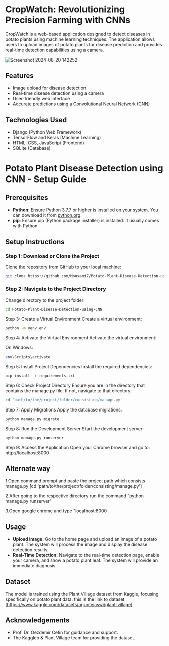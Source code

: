 # CropWatch: Revolutionizing Precision Farming with CNNs
CropWatch is a web-based application designed to detect diseases in potato plants using machine learning techniques. The application allows users to upload images of potato plants for disease prediction and provides real-time detection capabilities using a camera.

![Screenshot 2024-08-20 142252](https://github.com/user-attachments/assets/183bccf9-9446-481c-b7d0-4bae7d9dcf54)

## Features
- Image upload for disease detection
- Real-time disease detection using a camera
- User-friendly web interface
- Accurate predictions using a Convolutional Neural Network (CNN)
## Technologies Used
- Django (Python Web Framework)
- TensorFlow and Keras (Machine Learning)
- HTML, CSS, JavaScript (Frontend)
- SQLite (Database)

# Potato Plant Disease Detection using CNN - Setup Guide

## Prerequisites
- **Python**: Ensure Python 3.7.7 or higher is installed on your system. You can download it from [python.org](https://www.python.org/).
- **pip**: Ensure pip (Python package installer) is installed. It usually comes with Python.

## Setup Instructions

### Step 1: Download or Clone the Project
Clone the repository from GitHub to your local machine:
```bash
git clone https://github.com/Mousami7/Potato-Plant-Disease-Detection-using-CNN.git
```
### Step 2: Navigate to the Project Directory
Change directory to the project folder:

```bash
cd Potato-Plant-Disease-Detection-using-CNN
```

Step 3: Create a Virtual Environment
Create a virtual environment:

```bash
python -m venv env
```

Step 4: Activate the Virtual Environment
Activate the virtual environment:

On Windows:
```bash
env\Scripts\activate
```

Step 5: Install Project Dependencies
Install the required dependencies:
```bash
pip install -r requirements.txt
```

Step 6: Check Project Directory
Ensure you are in the directory that contains the manage.py file. If not, navigate to that directory:
```bash
cd 'path/to/the/project/folder/consisting/manage.py'
```

Step 7: Apply Migrations
Apply the database migrations:
```bash
python manage.py migrate
```

Step 8: Run the Development Server
Start the development server:
```bash
python manage.py runserver
```

Step 9: Access the Application
Open your Chrome browser and go to: http://localhost:8000


## Alternate way
1.Open command prompt and paste the project path which consists manage.py [cd 'path/to/the/project/folder/consisting/manage.py']

2.After going to the respective directory run the command "python manage.py runserver"

3.Open google chrome and type "localhost:8000

## Usage
- **Upload Image:** Go to the home page and upload an image of a potato plant. The system will process the image and display the disease detection results.
- **Real-Time Detection:** Navigate to the real-time detection page, enable your camera, and show a potato plant leaf. The system will provide an immediate diagnosis.
## Dataset
The model is trained using the Plant Village dataset from Kaggle, focusing specifically on potato plant data.
this is the link to dataset [https://www.kaggle.com/datasets/arjuntejaswi/plant-village]
## Acknowledgements
- Prof. Dr. Oezdemir Cetin for guidance and support.
- The Kaggleb & Plant Village team for providing the dataset.
